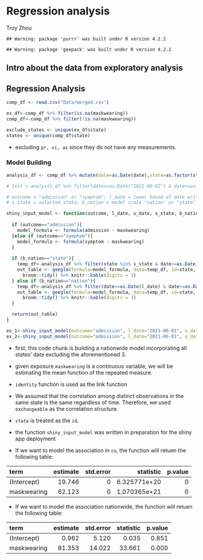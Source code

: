 Regression analysis
================
Troy Zhou

    ## Warning: package 'purrr' was built under R version 4.2.2

    ## Warning: package 'geepack' was built under R version 4.2.2

## Intro about the data from exploratory analysis

## Regression Analysis

``` r
comp_df <- read.csv("Data/merged.csv")

ex_df<-comp_df %>% filter(is.na(maskwearing))
comp_df<-comp_df %>% filter(!is.na(maskwearing))

exclude_states <- unique(ex_df$state)
states <- unique(comp_df$state)
```

- excluding `pr, vi, as` since they do not have any measurements.

### Model Building

``` r
analysis_df <- comp_df %>% mutate(date=as.Date(date),state=as.factor(state)) %>% arrange(state,date) %>% select(state,date,maskwearing,symptom,admission,everything())

# test <-analysis_df %>% filter(date>=as.Date("2021-06-01") & date<=as.Date("2022-04-01"))

# outcome = "admission" or "symptom"; l_date = lower bound of date written as "YYYY-MM-DD"; u_date = upper bound of date written as "YYYY-MM-DD"
# s_state = selected state; b_nation = model scale "nation" or "state" -wide

shiny_input_model <- function(outcome, l_date, u_date, s_state, b_nation){
  
  if (outcome=="admission"){
    model_formula <- formula(admission ~ maskwearing)
  }else if (outcome=="symptom"){
    model_formula <- formula(symptom ~ maskwearing)
  }
  
  if (b_nation=="state"){
    temp_df<-analysis_df %>% filter(state %in% s_state & date>=as.Date(l_date) & date<=as.Date(u_date))
    out_table <- geeglm(formula=model_formula, data=temp_df, id=state, family=gaussian("identity"),corstr="exchangeable",std.err = "san.se") %>% 
      broom::tidy() %>% knitr::kable(digits = 3) 
  } else if (b_nation=="nation"){
    temp_df<-analysis_df %>% filter(date>=as.Date(l_date) & date<=as.Date(u_date))
    out_table <- geeglm(formula=model_formula, data=temp_df, id=state, family=gaussian("identity"),corstr="exchangeable",std.err = "san.se") %>% 
      broom::tidy() %>% knitr::kable(digits = 3) 
  }

  return(out_table)
}

ex_1<-shiny_input_model(outcome="admission", l_date="2021-06-01", u_date="2022-04-01", s_state="co", b_nation="state")
ex_2<-shiny_input_model(outcome="admission", l_date="2021-06-01", u_date="2022-04-01", s_state=NA, b_nation="nation")
```

- first, this code chunk is building a nationwide model incorporating
  all states’ date excluding the aforementioned 3.

- given exposure `maskwearing` is a continuous variable, we will be
  estimating the mean function of the repeated measure.

- `identity` function is used as the link function

- We assumed that the correlation among distinct observations in the
  same state is the same regardless of time. Therefore, we used
  `exchangeable` as the correlation structure.

- `state` is treated as the `id`.

- the function `shiny_input_model` was written in preparation for the
  shiny app deployment

- If we want to model the association in `co`, the function will retuen
  the following table:

| term        | estimate | std.error |    statistic | p.value |
|:------------|---------:|----------:|-------------:|--------:|
| (Intercept) |   19.746 |         0 | 6.325771e+20 |       0 |
| maskwearing |   62.123 |         0 | 1.070365e+21 |       0 |

- If we want to model the association nationwide, the function will
  retuen the following table:

| term        | estimate | std.error | statistic | p.value |
|:------------|---------:|----------:|----------:|--------:|
| (Intercept) |    0.962 |     5.120 |     0.035 |   0.851 |
| maskwearing |   81.353 |    14.022 |    33.661 |   0.000 |
